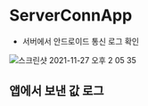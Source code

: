 # ServerConnApp
  - 서버에서 안드로이드 통신 로그 확인
  
![스크린샷 2021-11-27 오후 2 05 35](https://user-images.githubusercontent.com/33058284/143669180-8fba84ac-4c89-41a1-b989-12918f2a2ad2.png)
## 앱에서 보낸 값 로그 
